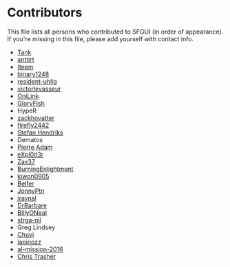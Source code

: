 # Contributors

This file lists all persons who contributed to SFGUI (in order of appearance).
If you're missing in this file, please add yourself with contact info.

  * [Tank](https://github.com/TankOs)
  * [anttirt](https://github.com/anttirt)
  * [Iteem](https://github.com/Iteem)
  * [binary1248](https://github.com/binary1248)
  * [resident-uhlig](https://github.com/resident-uhlig)
  * [victorlevasseur](https://github.com/victorlevasseur)
  * [OniLink](https://github.com/OniLink)
  * [GloryFish](https://github.com/GloryFish)
  * HypeR
  * [zackhovatter](http://redmine.boxbox.org/users/39)
  * [firefly2442](https://github.com/firefly2442/SFGUI)
  * [Stefan Hendriks](https://github.com/stefanhendriks)
  * Dematos
  * [Pierre Adam](https://github.com/PierreAdam)
  * [eXpl0it3r](https://github.com/eXpl0it3r)
  * [Zax37](https://github.com/Zax37)
  * [BurningEnlightment](https://github.com/BurningEnlightenment)
  * [kiwon0905 ](https://github.com/kiwon0905)
  * [Belfer](https://github.com/Belfer)
  * [JonnyPtn](https://github.com/JonnyPtn)
  * [jraynal](https://github.com/jraynal)
  * [DrBarbare](https://github.com/DrBarbare)
  * [BillyONeal](https://github.com/BillyONeal)
  * [strga-nil](https://github.com/strega-nil)
  * Greg Lindsey
  * [Chuvi](https://github.com/Chuvi-w)
  * [lapinozz](https://github.com/lapinozz)
  * [al-mission-2016](https://github.com/al-mission-2016)
  * [Chris Trasher](https://github.com/ChrisThrasher)
